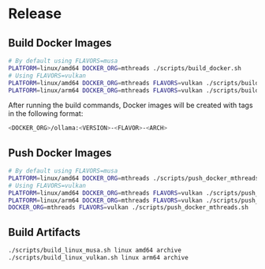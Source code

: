 # Release

## Build Docker Images

```bash
# By default using FLAVORS=musa
PLATFORM=linux/amd64 DOCKER_ORG=mthreads ./scripts/build_docker.sh
# Using FLAVORS=vulkan
PLATFORM=linux/amd64 DOCKER_ORG=mthreads FLAVORS=vulkan ./scripts/build_docker.sh
PLATFORM=linux/arm64 DOCKER_ORG=mthreads FLAVORS=vulkan ./scripts/build_docker.sh
```

After running the build commands, Docker images will be created with tags in the following format:

```bash
<DOCKER_ORG>/ollama:<VERSION>-<FLAVOR>-<ARCH>
```

## Push Docker Images

```bash
# By default using FLAVORS=musa
PLATFORM=linux/amd64 DOCKER_ORG=mthreads ./scripts/push_docker_mthreads.sh
# Using FLAVORS=vulkan
PLATFORM=linux/amd64 DOCKER_ORG=mthreads FLAVORS=vulkan ./scripts/push_docker_mthreads.sh
PLATFORM=linux/arm64 DOCKER_ORG=mthreads FLAVORS=vulkan ./scripts/push_docker_mthreads.sh
DOCKER_ORG=mthreads FLAVORS=vulkan ./scripts/push_docker_mthreads.sh
```

## Build Artifacts

```bash
./scripts/build_linux_musa.sh linux amd64 archive
./scripts/build_linux_vulkan.sh linux arm64 archive
```
